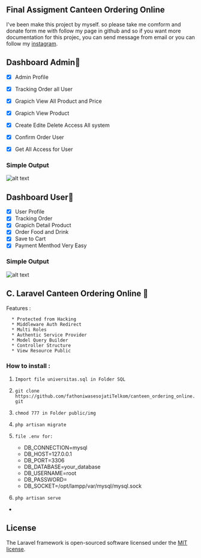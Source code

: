 ## Final Assigment Canteen Ordering Online

   I've been make this project by myself. so please take me comform and donate form me with follow my page in github and so if you want more documentation for this projec, you can send message from email or you can follow my [instagram](https://www.instagram.com/vha_1337/).


## Dashboard Admin🚀 

- [x] Admin Profile
- [x] Tracking Order all User 
- [x] Grapich View All Product and Price
- [x] Grapich View Product
- [x] Create Edite Delete Access All system 
- [x] Confirm Order User
- [x] Get All Access for User


### Simple Output

![alt text](https://github.com/fathoniwasesojatiTelkom/canteen_ordering_online/blob/master/image/admin1.png)


## Dashboard User🚀 

- [x] User Profile
- [x] Tracking Order 
- [x] Grapich Detail Product 
- [x] Order Food and Drink
- [x] Save to Cart
- [x] Payment Menthod Very Easy

### Simple Output

![alt text](https://github.com/fathoniwasesojatiTelkom/canteen_ordering_online/blob/master/image/user1.png)



## C. Laravel Canteen Ordering Online 🚀 

Features :

      * Protected from Hacking
      * Middleware Auth Redirect
      * Multi Roles
      * Authentic Service Provider
      * Model Query Builder
      * Controller Structure
      * View Resource Public

          
### How to install :

1. `Import file universitas.sql in Folder SQL`
2. `git clone https://github.com/fathoniwasesojatiTelkom/canteen_ordering_online.git`
3. `chmod 777 in Folder public/img`
4. `php artisan migrate`
5. `file .env for:`

      - DB_CONNECTION=mysql
      - DB_HOST=127.0.0.1
      - DB_PORT=3306
      - DB_DATABASE=your_database
      - DB_USERNAME=root
      - DB_PASSWORD=
      - DB_SOCKET=/opt/lampp/var/mysql/mysql.sock

6. `php artisan serve`
- 
## License

The Laravel framework is open-sourced software licensed under the [MIT license](https://opensource.org/licenses/MIT).

